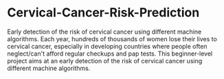 # Cervical-Cancer-Risk-Prediction
Early detection of the risk of cervical cancer using different machine algorithms.
Each year, hundreds of thousands of women lose their lives to cervical cancer, especially in developing countries where people often neglect/can't afford regular checkups and pap tests. This beginner-level project aims at an early detection of the risk of cervical cancer using different machine algorithms.
